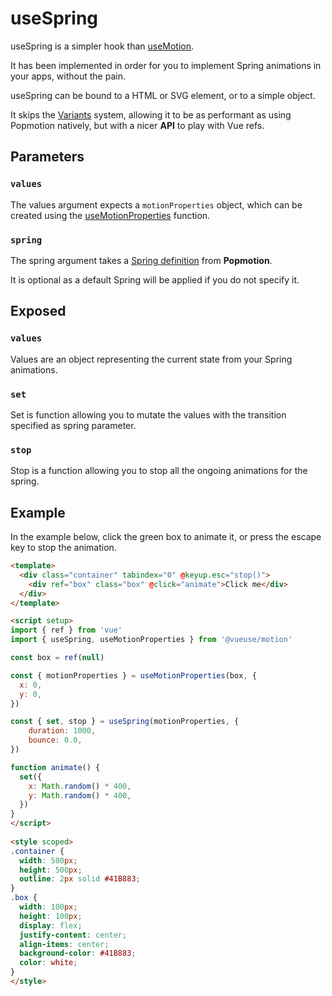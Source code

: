 # useSpring

useSpring is a simpler hook than [useMotion](/api/use-motion).

It has been implemented in order for you to implement Spring animations in your apps, without the pain.

useSpring can be bound to a HTML or SVG element, or to a simple object.

It skips the [Variants](/features/variants) system, allowing it to be as performant as using Popmotion natively, but with a nicer **API** to play with Vue refs.

## Parameters

### `values`

The values argument expects a `motionProperties` object, which can be created using the [useMotionProperties](/api/use-motion-properties) function.

### `spring`

The spring argument takes a [Spring definition](https://popmotion.io/#quick-start-animation-animate-spring-options) from **Popmotion**.

It is optional as a default Spring will be applied if you do not specify it.

## Exposed

### `values`

Values are an object representing the current state from your Spring animations.

### `set`

Set is function allowing you to mutate the values with the transition specified as spring parameter.

### `stop`

Stop is a function allowing you to stop all the ongoing animations for the spring.

## Example

In the example below, click the green box to animate it, or press the escape key to stop the animation.

```html
<template>
  <div class="container" tabindex="0" @keyup.esc="stop()">
    <div ref="box" class="box" @click="animate">Click me</div>
  </div>
</template>

<script setup>
import { ref } from 'vue'
import { useSpring, useMotionProperties } from '@vueuse/motion'

const box = ref(null)

const { motionProperties } = useMotionProperties(box, {
  x: 0,
  y: 0,
})

const { set, stop } = useSpring(motionProperties, {
    duration: 1000,
    bounce: 0.0,
})

function animate() {
  set({
    x: Math.random() * 400,
    y: Math.random() * 400,
  })
}
</script>
  
<style scoped>
.container {
  width: 500px;
  height: 500px;
  outline: 2px solid #41B883;
}
.box {
  width: 100px;
  height: 100px;
  display: flex;
  justify-content: center;
  align-items: center;
  background-color: #41B883;
  color: white;
}
</style>

```
